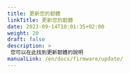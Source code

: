 ```yaml
---
title: 更新您的韌體
linkTitle: 更新您的韌體
date: 2023-09-14T10:01:35+02:00
weight: 20
draft: false
description: >
 您可以在此找到更新韌體的說明
manualLink: /en/docs/firmware/update/
---
```

